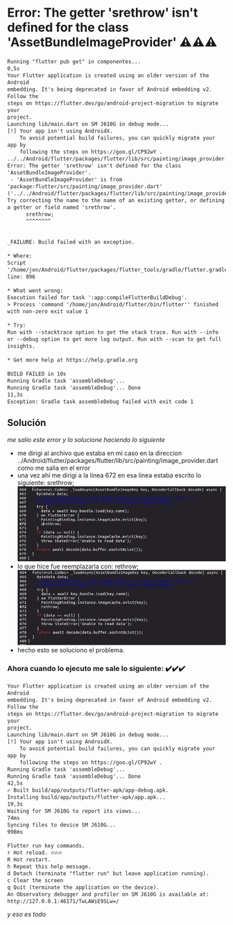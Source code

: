 # Error: The getter 'srethrow' isn't defined for the class 'AssetBundleImageProvider' ⚠️⚠️⚠️

```
Running "flutter pub get" in componentes...                         0,5s
Your Flutter application is created using an older version of the Android
embedding. It's being deprecated in favor of Android embedding v2. Follow the
steps on https://flutter.dev/go/android-project-migration to migrate your
project.
Launching lib/main.dart on SM J610G in debug mode...
[!] Your app isn't using AndroidX.
    To avoid potential build failures, you can quickly migrate your app by
    following the steps on https://goo.gl/CP92wY .
../../Android/flutter/packages/flutter/lib/src/painting/image_provider.dart:672:7: Error: The getter 'srethrow' isn't defined for the class 'AssetBundleImageProvider'.
 - 'AssetBundleImageProvider' is from 'package:flutter/src/painting/image_provider.dart' ('../../Android/flutter/packages/flutter/lib/src/painting/image_provider.dart').
Try correcting the name to the name of an existing getter, or defining a getter or field named 'srethrow'.
      srethrow;                                                         
      ^^^^^^^^                                                          
                                                                        
                                                                        
_FAILURE: Build failed with an exception.                                
                                                                        
* Where:                                                                
Script '/home/jon/Android/flutter/packages/flutter_tools/gradle/flutter.gradle' line: 896
                                                                        
* What went wrong:                                                      
Execution failed for task ':app:compileFlutterBuildDebug'.              
> Process 'command '/home/jon/Android/flutter/bin/flutter'' finished with non-zero exit value 1
                                                                        
* Try:                                                                  
Run with --stacktrace option to get the stack trace. Run with --info or --debug option to get more log output. Run with --scan to get full insights.
                                                                        
* Get more help at https://help.gradle.org                              
                                                                        
BUILD FAILED in 10s                                                     
Running Gradle task 'assembleDebug'...                                  
Running Gradle task 'assembleDebug'... Done                        11,3s
Exception: Gradle task assembleDebug failed with exit code 1
```
## Solución
_me salio este error y lo solucione haciendo lo siguiente_

* me dirigi al archivo que estaba en mi caso en la direccion ../Android/flutter/packages/flutter/lib/src/painting/image_provider.dart como me salia en el error
* una vez ahi me dirigi a la linea 672 en esa linea estaba escrito lo siguiente: srethrow;
![error](https://github.com/jorhak/Error-The-getter-srethrow-isn-t-defined-for-the-class-AssetBundleImageProvider-/blob/master/solucion.png)
* lo que hice fue reemplazarla con: rethrow;
![solucion](https://github.com/jorhak/Error-The-getter-srethrow-isn-t-defined-for-the-class-AssetBundleImageProvider-/blob/master/error.png)
* hecho esto se soluciono el problema.

### Ahora cuando lo ejecuto me sale lo siguiente: ✔️✔️✔️
```
Your Flutter application is created using an older version of the Android
embedding. It's being deprecated in favor of Android embedding v2. Follow the
steps on https://flutter.dev/go/android-project-migration to migrate your
project.
Launching lib/main.dart on SM J610G in debug mode...
[!] Your app isn't using AndroidX.
    To avoid potential build failures, you can quickly migrate your app by
    following the steps on https://goo.gl/CP92wY .
Running Gradle task 'assembleDebug'...                                  
Running Gradle task 'assembleDebug'... Done                        42,5s
✓ Built build/app/outputs/flutter-apk/app-debug.apk.
Installing build/app/outputs/flutter-apk/app.apk...                19,3s
Waiting for SM J610G to report its views...                         74ms
Syncing files to device SM J610G...                                998ms

Flutter run key commands.
r Hot reload. 🔥🔥🔥
R Hot restart.
h Repeat this help message.
d Detach (terminate "flutter run" but leave application running).
c Clear the screen
q Quit (terminate the application on the device).
An Observatory debugger and profiler on SM J610G is available at:
http://127.0.0.1:46171/TwLAWiE9SLw=/
```
_y eso es todo_
